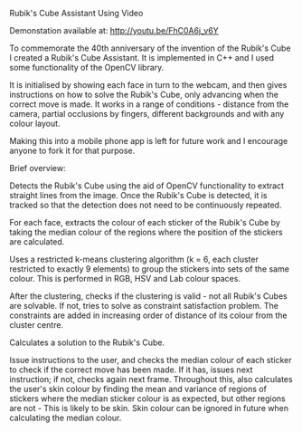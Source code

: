 Rubik's Cube Assistant Using Video

Demonstation available at: http://youtu.be/FhC0A6j_v6Y

To commemorate the 40th anniversary of the invention of the Rubik's Cube I created a Rubik's Cube Assistant. It is implemented in C++ and I used some functionality of the OpenCV library.

It is initialised by showing each face in turn to the webcam, and then gives instructions on how to solve the Rubik's Cube, only advancing when the correct move is made. It works in a range of conditions - distance from the camera, partial occlusions by fingers, different backgrounds and with any colour layout.

Making this into a mobile phone app is left for future work and I encourage anyone to fork it for that purpose.

Brief overview:

Detects the Rubik's Cube using the aid of OpenCV functionality to extract straight lines from the image. Once the Rubik's Cube is detected, it is tracked so that the detection does not need to be continuously repeated.

For each face, extracts the colour of each sticker of the Rubik's Cube by taking the median colour of the regions where the position of the stickers are calculated.

Uses a restricted k-means clustering algorithm (k = 6, each cluster restricted to exactly 9 elements) to group the stickers into sets of the same colour. This is performed in RGB, HSV and Lab colour spaces.

After the clustering, checks if the clustering is valid - not all Rubik's Cubes are solvable. If not, tries to solve as constraint satisfaction problem. The constraints are added in increasing order of distance of its colour from the cluster centre.

Calculates a solution to the Rubik's Cube.

Issue instructions to the user, and checks the median colour of each sticker to check if the correct move has been made. If it has, issues next instruction; if not, checks again next frame. Throughout this, also calculates the user's skin colour by finding the mean and variance of regions of stickers where the median sticker colour is as expected, but other regions are not - This is likely to be skin. Skin colour can be ignored in future when calculating the median colour.
